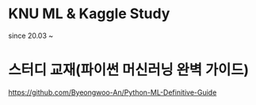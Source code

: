# KNU ML & Kaggle Study

since 20.03 ~

# 스터디 교재(파이썬 머신러닝 완벽 가이드)

https://github.com/Byeongwoo-An/Python-ML-Definitive-Guide
